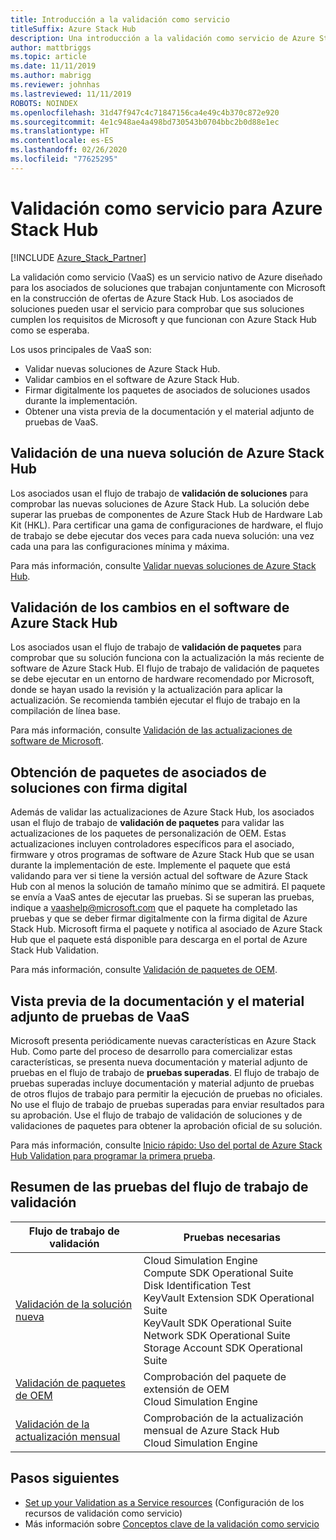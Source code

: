 ```yaml
---
title: Introducción a la validación como servicio
titleSuffix: Azure Stack Hub
description: Una introducción a la validación como servicio de Azure Stack Hub.
author: mattbriggs
ms.topic: article
ms.date: 11/11/2019
ms.author: mabrigg
ms.reviewer: johnhas
ms.lastreviewed: 11/11/2019
ROBOTS: NOINDEX
ms.openlocfilehash: 31d47f947c4c71847156ca4e49c4b370c872e920
ms.sourcegitcommit: 4e1c948ae4a498bd730543b0704bbc2b0d88e1ec
ms.translationtype: HT
ms.contentlocale: es-ES
ms.lasthandoff: 02/26/2020
ms.locfileid: "77625295"
---
```

# <a name="validation-as-a-service-for-azure-stack-hub"></a>Validación como servicio para Azure Stack Hub

[!INCLUDE [Azure_Stack_Partner](./includes/azure-stack-partner-appliesto.md)]

La validación como servicio (VaaS) es un servicio nativo de Azure diseñado para los asociados de soluciones que trabajan conjuntamente con Microsoft en la construcción de ofertas de Azure Stack Hub. Los asociados de soluciones pueden usar el servicio para comprobar que sus soluciones cumplen los requisitos de Microsoft y que funcionan con Azure Stack Hub como se esperaba.

Los usos principales de VaaS son:

- Validar nuevas soluciones de Azure Stack Hub.
- Validar cambios en el software de Azure Stack Hub.
- Firmar digitalmente los paquetes de asociados de soluciones usados durante la implementación.
- Obtener una vista previa de la documentación y el material adjunto de pruebas de VaaS.

## <a name="validate-a-new-azure-stack-hub-solution"></a>Validación de una nueva solución de Azure Stack Hub

Los asociados usan el flujo de trabajo de **validación de soluciones** para comprobar las nuevas soluciones de Azure Stack Hub. La solución debe superar las pruebas de componentes de Azure Stack Hub de Hardware Lab Kit (HKL). Para certificar una gama de configuraciones de hardware, el flujo de trabajo se debe ejecutar dos veces para cada nueva solución: una vez cada una para las configuraciones mínima y máxima.

Para más información, consulte [Validar nuevas soluciones de Azure Stack Hub](azure-stack-vaas-validate-solution-new.md).

## <a name="validate-changes-to-the-azure-stack-hub-software"></a>Validación de los cambios en el software de Azure Stack Hub

Los asociados usan el flujo de trabajo de **validación de paquetes** para comprobar que su solución funciona con la actualización la más reciente de software de Azure Stack Hub. El flujo de trabajo de validación de paquetes se debe ejecutar en un entorno de hardware recomendado por Microsoft, donde se hayan usado la revisión y la actualización para aplicar la actualización. Se recomienda también ejecutar el flujo de trabajo en la compilación de línea base.

Para más información, consulte [Validación de las actualizaciones de software de Microsoft](azure-stack-vaas-validate-microsoft-updates.md).

## <a name="get-digitally-signed-solution-partner-packages"></a>Obtención de paquetes de asociados de soluciones con firma digital

Además de validar las actualizaciones de Azure Stack Hub, los asociados usan el flujo de trabajo de **validación de paquetes** para validar las actualizaciones de los paquetes de personalización de OEM. Estas actualizaciones incluyen controladores específicos para el asociado, firmware y otros programas de software de Azure Stack Hub que se usan durante la implementación de este. Implemente el paquete que está validando para ver si tiene la versión actual del software de Azure Stack Hub con al menos la solución de tamaño mínimo que se admitirá. El paquete se envía a VaaS antes de ejecutar las pruebas. Si se superan las pruebas, indique a [vaashelp@microsoft.com](mailto:vaashelp@microsoft.com) que el paquete ha completado las pruebas y que se deber firmar digitalmente con la firma digital de Azure Stack Hub. Microsoft firma el paquete y notifica al asociado de Azure Stack Hub que el paquete está disponible para descarga en el portal de Azure Stack Hub Validation.

Para más información, consulte [Validación de paquetes de OEM](azure-stack-vaas-validate-oem-package.md).

## <a name="preview-vaas-test-collateral"></a>Vista previa de la documentación y el material adjunto de pruebas de VaaS

Microsoft presenta periódicamente nuevas características en Azure Stack Hub. Como parte del proceso de desarrollo para comercializar estas características, se presenta nueva documentación y material adjunto de pruebas en el flujo de trabajo de **pruebas superadas**. El flujo de trabajo de pruebas superadas incluye documentación y material adjunto de pruebas de otros flujos de trabajo para permitir la ejecución de pruebas no oficiales. No use el flujo de trabajo de pruebas superadas para enviar resultados para su aprobación. Use el flujo de trabajo de validación de soluciones y de validaciones de paquetes para obtener la aprobación oficial de su solución.

Para más información, consulte [Inicio rápido: Uso del portal de Azure Stack Hub Validation para programar la primera prueba](azure-stack-vaas-schedule-test-pass.md).

## <a name="validation-workflow-tests-summary"></a>Resumen de las pruebas del flujo de trabajo de validación

| Flujo de trabajo de validación | Pruebas necesarias |
|----|------------|
| [Validación de la solución nueva](azure-stack-vaas-validate-solution-new.md) | Cloud Simulation Engine<br>Compute SDK Operational Suite<br>Disk Identification Test<br>KeyVault Extension SDK Operational Suite<br>KeyVault SDK Operational Suite<br>Network SDK Operational Suite<br>Storage Account SDK Operational Suite<br> |
| [Validación de paquetes de OEM](azure-stack-vaas-validate-oem-package.md) | Comprobación del paquete de extensión de OEM<br>Cloud Simulation Engine |
| [Validación de la actualización mensual](azure-stack-vaas-validate-microsoft-updates.md) | Comprobación de la actualización mensual de Azure Stack Hub<br>Cloud Simulation Engine<br> |

## <a name="next-steps"></a>Pasos siguientes

- [Set up your Validation as a Service resources](azure-stack-vaas-set-up-resources.md) (Configuración de los recursos de validación como servicio)
- Más información sobre [Conceptos clave de la validación como servicio](azure-stack-vaas-key-concepts.md)
